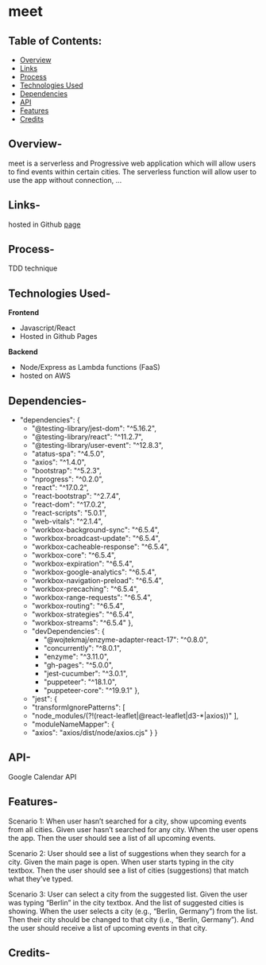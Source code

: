 # meet
## Table of Contents:
* [Overview](#overview)
* [Links](#links)
* [Process](#process)
* [Technologies Used](#technologies_used)
* [Dependencies](#dependencies)
* [API](#api)
* [Features](#features)
* [Credits](#credits)

## Overview-
meet is a serverless and Progressive web application which will allow users to find events within certain cities. 
The serverless function will allow user to use the app without connection, ...

## Links-
hosted in Github [page](https://HerRA17.github.io/meet)
## Process-
TDD technique
## Technologies Used-
**Frontend**
* Javascript/React
* Hosted in Github Pages

**Backend**
* Node/Express as Lambda functions (FaaS)
* hosted on AWS
## Dependencies-
* "dependencies": {
  *  "@testing-library/jest-dom": "^5.16.2",
  *  "@testing-library/react": "^11.2.7",
  *  "@testing-library/user-event": "^12.8.3",
  *  "atatus-spa": "^4.5.0",
  *  "axios": "^1.4.0",
  *  "bootstrap": "^5.2.3",
  *  "nprogress": "^0.2.0",
  *  "react": "^17.0.2",
  *  "react-bootstrap": "^2.7.4",
  *  "react-dom": "^17.0.2",
  *  "react-scripts": "5.0.1",
  *  "web-vitals": "^2.1.4",
  *  "workbox-background-sync": "^6.5.4",
  *  "workbox-broadcast-update": "^6.5.4",
  *  "workbox-cacheable-response": "^6.5.4",
  *  "workbox-core": "^6.5.4",
  *  "workbox-expiration": "^6.5.4",
  *  "workbox-google-analytics": "^6.5.4",
  *  "workbox-navigation-preload": "^6.5.4",
  *  "workbox-precaching": "^6.5.4",
  *  "workbox-range-requests": "^6.5.4",
  *  "workbox-routing": "^6.5.4",
  *  "workbox-strategies": "^6.5.4",
  *  "workbox-streams": "^6.5.4"
  },
  * "devDependencies": {
    * "@wojtekmaj/enzyme-adapter-react-17": "^0.8.0",
    * "concurrently": "^8.0.1",
    * "enzyme": "^3.11.0",
    * "gh-pages": "^5.0.0",
    * "jest-cucumber": "^3.0.1",
    * "puppeteer": "^18.1.0",
    * "puppeteer-core": "^19.9.1"
  },
  * "jest": {
   * "transformIgnorePatterns": [
    *  "node_modules/(?!(react-leaflet|@react-leaflet|d3-*|axios))"
    ],
    * "moduleNameMapper": {
    *  "axios": "axios/dist/node/axios.cjs"
    }
  }
## API-
Google Calendar API
## Features-
Scenario 1: When user hasn’t searched for a city, show upcoming events from all cities.
Given user hasn’t searched for any city.
When the user opens the app.
Then the user should see a list of all upcoming events.

Scenario 2: User should see a list of suggestions when they search for a city.
Given the main page is open.
When user starts typing in the city textbox.
Then the user should see a list of cities (suggestions) that match what they’ve typed.

Scenario 3: User can select a city from the suggested list.
Given the user was typing “Berlin” in the city textbox.
And the list of suggested cities is showing.
When the user selects a city (e.g., “Berlin, Germany”) from the list.
Then their city should be changed to that city (i.e., “Berlin, Germany”).
And the user should receive a list of upcoming events in that city.
## Credits-
